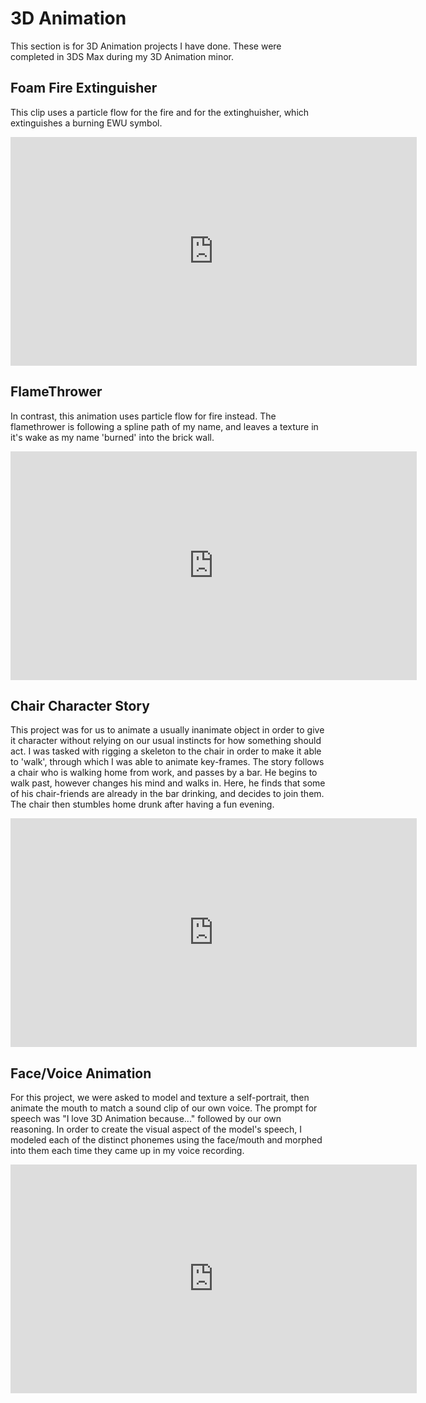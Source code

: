 # 3D Animation

This section is for 3D Animation projects I have done. These were completed in 3DS Max during my 3D Animation minor.

## Foam Fire Extinguisher
This clip uses a particle flow for the fire and for the extinghuisher, which extinguishes a burning EWU symbol.

<iframe width="650" height="366" src="https://www.youtube.com/embed/lbSf7Olc0Tc?vq=hd720" frameborder="0" allow="autoplay; encrypted-media" allowfullscreen class="center"></iframe>  
  
## FlameThrower 
In contrast, this animation uses particle flow for fire instead. The flamethrower is following a spline path of my name, and leaves a texture in it's wake as my name 'burned' into the brick wall.

<iframe width="650" height="366" src="https://www.youtube.com/embed/OfovKnCm5bM?vq=hd720" frameborder="0" allow="autoplay; encrypted-media" allowfullscreen class="center"></iframe>  
  
## Chair Character Story
This project was for us to animate a usually inanimate object in order to give it character without relying on our usual instincts for how something should act. I was tasked with rigging a skeleton to the chair in order to make it able to 'walk', through which I was able to animate key-frames. The story follows a chair who is walking home from work, and passes by a bar. He begins to walk past, however changes his mind and walks in. Here, he finds that some of his chair-friends are already in the bar drinking, and decides to join them. The chair then stumbles home drunk after having a fun evening.

<iframe width="650" height="366" src="https://www.youtube.com/embed/zMKuTD9S_Zo?vq=hd720" frameborder="0" allow="autoplay; encrypted-media" allowfullscreen class="center"></iframe>  
  
## Face/Voice Animation
For this project, we were asked to model and texture a self-portrait, then animate the mouth to match a sound clip of our own voice. The prompt for speech was "I love 3D Animation because..." followed by our own reasoning. In order to create the visual aspect of the model's speech, I modeled each of the distinct phonemes using the face/mouth and morphed into them each time they came up in my voice recording.

<iframe width="650" height="366" src="https://www.youtube.com/embed/3CwV8SjccdQ?vq=hd720" frameborder="0" allow="autoplay; encrypted-media" allowfullscreen class="center"></iframe>  
  

